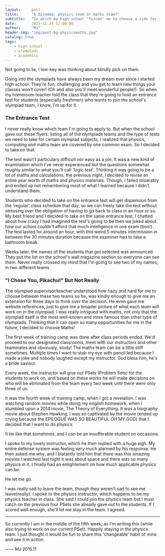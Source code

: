 ```yaml
---
layout:     post
title:      "A Dilemma: physics team or maths team?"
subtitle:   "In which my high school 'forced' me to choose a side for the olympiads"
date:       2015-11-23 12:00:00
author:     "MJ"
header-img: "img/post-bg-physicsmaths.jpg"
catalog: true
tags:
    - high school
    - olympiads
    - academics
---
```

Not going to lie, I low-key was thinking about blindly pick on them.

Going into the olympiads have always been my dream ever since I started high school. They're fun, challenging and you get to learn new things your classes won't cover! (Oh and also you'll meet wonderful people!). So when my homeroom teacher told the class that they're going to hold an entrance test for students (especially freshmen) who wants to join the school's olympiad team, I know, I'm up for it. 

### The Entrance Test
I never really know which team I'm going to apply to. But when the school gave out these flyers: listing all of the olympiads teams and the type of tests we need to take for certain olympiad subjects, I realized that physics, computing and maths team are covered by one common exam. So I decided to take on that. 

The test wasn't particulary difficult nor easy as a pie. It was a new kind of examination which I've never experienced but the questions somewhat roughly similar to what you'll call 'logic test'. Thinking it was going to be a lot of maths and calculations, the previous night, I decided to revise an entire year worth of maths and physics materials. Though, I failed miserably and ended up not remembering most of what I learned because I didn't understand them.

Students who decided to take on the entrance test will get dispension from the 'regular' class schedule that day, so we can freely take the test without stressing over the obligation of having to go back to class in an hour or so. My best friend and I decided to take on the same entrance test, I chatted about how crazy I had imagined the test's going to be then we joked about how our school couldn't afford that much intelligence in one exam (boo!). The test lasted for around an hour, with this weird 5 minutes intermission in between the 30 minutes duration because the examiner had to take a bathroom break. 

Weeks later, the names of the students that got selected was announced. They put the list on the school's wall magazine section so everyone can see them. Never really crossed my mind that I'm going to see two of my names, in two different teams. 

### "I Chose You, Pikachu!" But Not Really
The olympiad supervisor/teacher understood how hazy and hard for me to choose between these two teams so he, was kindly enough to give me an extension for three days to think over the decision. He even gave me website references, just to give me a broader picture of what each team will work on in the olympiad. I was really intrigued with maths, not only that the olympiad itself is the most well-known and more famous than other type of olympiads. Thinking that it can open so many opportunities for me in the future, I decided to choose Maths!

The first week of training camp was done after class periods ended. We'd proceed to our designated classrooms, meet with our instructors and other teammates and obviously, study! The maths team can be a little stiff sometimes. Multiple times I want to stab my eye with pencil led because I made a joke and nobody laughed except my instructor. God bless him, he's a pride saviour.

Every week, the instructor will give out PSets (Problem Sets) for the students to work on, and based on these works he will make decisions on who will be eliminated from the team every two week until there were only three of us. 

It was the fourth week of training camp, when I got a revelation. I was watching random movies while doing my english homework, when I stumbled upon a 2014 movie, The Theory of Everything. It was a biography movie about Stephen Hawking. I was so captivated by the movie (ended up crying because the EPILOGUE WAS SO BEAUTIFUL OH MY GOD) that I decided that I want to do physics.

It be like that sometimes, and I can be an insufferable student on occasions.

I spoke to my lovely instructor, which he then replied with a huge sigh. My entire defense system was feeling very much alarmed by his response. He then asked me why, and I blatantly told him that there was this amazing movies I watched last night it was about space and there was so many physics in it, I finally had an enlightement on how much applicable physics can be. 

He let me go.

I was really sad to leave the team, though they weren't sad to see me leave(really). I spoke to the physics instructor, which happens to be my physics teacher in class. She said I could join the physics team but I must catch on the previous four PSets she already gave out to the students. If I scored well enough, she'll let me stay in the team. I agreed.

---

So currently I am in the middle of the fifth week, as I'm writing this (while also trying to work on our current PSet). Happily staying in the physics team. I just thought it would be fun to share this 'changeable' habit of mine and see it in action.

—— MJ 2015.11